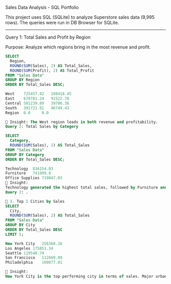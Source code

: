  Sales Data Analysis - SQL Portfolio

This project uses SQL (SQLite) to analyze Superstore sales data (9,995 rows). The queries were run in DB Browser for SQLite.

---

  Query 1: Total Sales and Profit by Region

Purpose: Analyze which regions bring in the most revenue and profit.

```sql
SELECT 
  Region,
  ROUND(SUM(Sales), 2) AS Total_Sales,
  ROUND(SUM(Profit), 2) AS Total_Profit
FROM "Sales Data"
GROUP BY Region
ORDER BY Total_Sales DESC;

West	725457.82	108418.45
East	678781.24	91522.78
Central	501239.89	39706.36
South	391721.91	46749.43
Region	0.0    	0.0

📝 Insight: The West region leads in both revenue and profitability.
Query 2: Total Sales by Category

SELECT 
  Category,
  ROUND(SUM(Sales), 2) AS Total_Sales
FROM "Sales Data"
GROUP BY Category
ORDER BY Total_Sales DESC;

Technology	836154.03
Furniture	741999.8
Office Supplies	719047.03
🧠 Insight:
Technology generated the highest total sales, followed by Furniture and Office Supplies. This suggests that marketing and inventory efforts can be aligned more with the Technology category to maximize revenue.
Query 2: .

🔹 3. Top 5 Cities by Sales
SELECT 
  City,
  ROUND(SUM(Sales), 2) AS Total_Sales
FROM "Sales Data"
GROUP BY City
ORDER BY Total_Sales DESC
LIMIT 5;

New York City	256368.16
Los Angeles	175851.34
Seattle	119540.74
San Francisco	112669.09
Philadelphia	109077.01

🧠 Insight:
New York City is the top-performing city in terms of sales. Major urban areas like LA and Seattle also contribute significantly, indicating that urban markets drive higher revenue.

